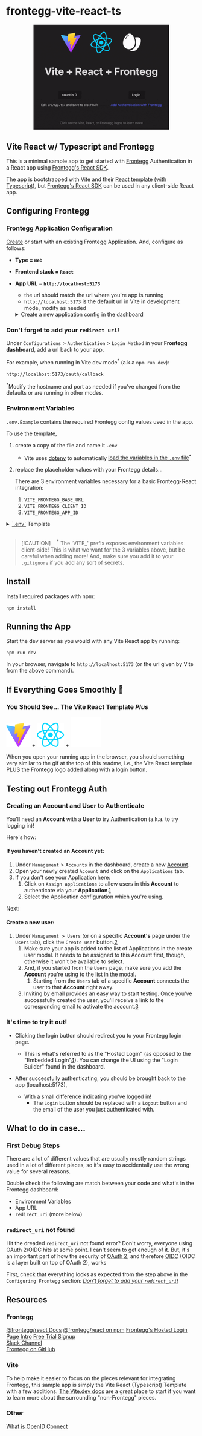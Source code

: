 # frontegg-vite-react-ts

<p align="center">
  <a href="https://frontegg.com" target="_blank" rel="noopener noreferrer">
    <img width="360" height="auto" src="public/readme/running.gif" alt="App running gif">
  </a>
</p>

## Vite React w/ Typescript and Frontegg

This is a minimal sample app to get started with [Frontegg](https://frontegg.com) Authentication in a
React app using [Frontegg&#39;s React SDK](https://github.com/frontegg/frontegg-react).

The app is bootstrapped with [Vite](https://vite.dev/) and their
[React template (with Typescript)](https://github.com/vitejs/vite/tree/main/packages/create-vite/template-react-ts), but [Frontegg&#39;s React SDK](https://github.com/frontegg/frontegg-react) can be used in any client-side React app.

## Configuring Frontegg

### Frontegg Application Configuration

[Create](https://developers.frontegg.com/guides/management/multi-apps/overview#create-and-configure) or start with an existing Frontegg Application.
And, configure as follows:

- **Type = `Web`**
- **Frontend stack = `React`**
- **App URL = `http://localhost:5173`**

  - the url should match the url where you're app is running
  - `http://localhost:5173` is the default url in Vite in development mode,
    modify as needed

  <details>
   <summary>Create a new application config in the dashboard</summary>
   <picture>
      <source srcset="public/readme/CreateNewApplicationConfig.webp 284w, public/readme/CreateNewApplicationConfig-2x.webp 451w" sizes="(max-width: 800px) 284px, 451px" type="image/webp" />
      <img srcset="public/readme/CreateNewApplicationConfig.png 284w, public/readme/CreateNewApplicationConfig-2x.png 451w" sizes="(max-width: 800px) 284px, 451px" src="public/readme/CreateNewApplicationConfig.png" alt="Create new app config"/>
    </picture>
    <br/>
    The App URL should point to wherever you'll be running this App (which with Vite's dev server is `http://localhost:5173`).
    
  </details>

### Don't forget to add your `redirect uri`!

Under `Configurations` > `Authentication` > `Login Method` in your **Frontegg dashboard**,
add a url back to your app.

For example, when running in Vite dev mode<sup>\*</sup> (a.k.a `npm run dev`):

```plaintext
http://localhost:5173/oauth/callback
```

<sup>\*</sup>Modify the hostname and port as needed if you've changed from the defaults or are running in other modes.

### Environment Variables

`.env.Example` contains the required Frontegg config values used in the app.

To use the template,

1. create a copy of the file and name it `.env`
   - Vite uses [dotenv](https://github.com/motdotla/dotenv) to automatically [load the variables in the `.env` file](https://vite.dev/guide/env-and-mode.html#env-files)<sup>\*</sup>
2. replace the placeholder values with your Frontegg details...

    There are 3 environment variables necessary for a basic Frontegg-React integration:

      1. `VITE_FRONTEGG_BASE_URL`
      2. `VITE_FRONTEGG_CLIENT_ID`
      3. `VITE_FRONTEGG_APP_ID`

<details>

<summary><a href=".env.example">`.env`</a> Template</summary>

```shell
################################################################################
### FRONTEGG CONFIG ###
################################################################################
# ! The 'VITE_' prefix exposes values client-side. !
# This is necessary for Base URL, Client ID, and App ID for the Frontegg React SDK, but take care
# not to expose any secrets!
#
#
# The "Base URL" and "Client ID" values can be found in the Frontegg Dashboard
# under "Keys & Domains".
#
# "Keys & Domains" > "Domains" > "Domain Name"
# Under "Domains" tab, in the "Frontegg Domain" section labeled as the
# "Domain Name"
VITE_FRONTEGG_BASE_URL='https://app-rndCharsHere.frontegg.com'
#
# "Keys & Domains" > "General" > "Client ID"
# Under "General" tab, in the "API Key" section labeled as the "Client ID"
VITE_FRONTEGG_CLIENT_ID='looks-like-a-rnd-uuid'
#
#
# App ID's are unique per application and can be found under Applications in the Frontegg Dashboard.
#
# "Applications" > {name_of_app} > "Settings" > "App ID"
# Under the "Settings" tab labeled as the "ID"
VITE_FRONTEGG_APP_ID='looks-like-a-rnd-uuid-too'
#
################################################################################
### FRONTEGG CONFIG ###
################################################################################
```

</details>

<br/>

> [!CAUTION] &nbsp;&nbsp; <sup>*</sup> The 'VITE_' prefix exposes environment variables client-side!
> This is what we want for the 3 variables above, but be careful when adding more! And, make sure you add it to your `.gitignore` if you add any sort of secrets.

## Install

Install required packages with npm:

```shell
npm install
```

## Running the App

Start the dev server as you would with any Vite React app by running:

```shell
npm run dev
```

In your browser, navigate to `http://localhost:5173` (or the url given by Vite from the above command).

## If Everything Goes Smoothly 🤞

### You Should See... The Vite React Template *Plus*

![Vite](public/vite.svg) + ![React](src/assets/react.svg) + ![Frontegg](public/frontegg.svg)

When you open your running app in the browser, you should something very similar to the gif at the top of this readme, i.e., the Vite React template PLUS the Frontegg logo added along with a login button.

## Testing out Frontegg Auth

### Creating an Account and User to Authenticate

You'll need an **Account** with a **User** to try Authentication (a.k.a. to try logging in)!

Here's how:

#### If you haven't created an **Account** yet:

1. Under `Management` > `Accounts` in the dashboard, create a new [Account](https://developers.frontegg.com/guides/management/manage-accounts/overview).
2. Open your newly created `Account` and click on the `Applications` tab.
3. If you don't see your Application here:
    1. Click on `Assign applications` to allow users in this **Account** to authenticate via your **Application**.[1]
    2. Select the Application configuration which you're using.

Next:

#### Create a new user:

1. Under `Management > Users` (or on a specific **Account's** page under the `Users` tab), click the `Create user` button.[2]
   1. Make sure your app is added to the list of Applications in the create user modal. It needs to be assigned to this Account first, though, otherwise it won't be available to select.
   2. And, if you started from the `Users` page, make sure you add the **Account** you're using to the list in the modal.
      1. Starting from the `Users` tab of a specific **Account** connects the user to that **Account** right away.
   3. Inviting by email provides an easy way to start testing. Once you've successfully created the user, you'll receive a link to the corresponding email to activate the account.[3]

### It's time to try it out!

- Clicking the login button should redirect you to your Frontegg login page.
  - This is what's referred to as the "Hosted Login" (as opposed to the "Embedded Login"[4]). You can change the UI using the "Login Builder" found in the dashboard.

- After successfully authenticating, you should be brought back to the app (localhost:5173),
  - With a small difference indicating you've logged in!
    - The `Login` button should be replaced with a `Logout` button and the email of the user you just authenticated with.

## What to do in case...

### First Debug Steps

There are a lot of different values that are usually mostly random strings used in a lot of different places, so it's easy to accidentally use the wrong value for several reasons.

Double check the following are match between your code and what's in the Frontegg dashboard:

- Environment Variables
- App URL
- `redirect_uri` (more below)

### `redirect_uri` not found

Hit the dreaded `redirect_uri` not found error? Don't worry, everyone using OAuth 2/OIDC hits at some point. I can't seem to get enough of it. But, it's an important part of how the security of  [OAuth 2](https://datatracker.ietf.org/doc/html/rfc6749), and therefore [OIDC](https://openid.net/specs/openid-connect-core-1_0.html) (OIDC is a layer built on top of OAuth 2), works

First, check that everything looks as expected from the step above in the `Configuring Frontegg` section: [*Don't forget to add your `redirect_uri`!*](#dont-forget-to-add-your-redirect-uri)

## Resources

### Frontegg

[@frontegg/react Docs](https://developers.frontegg.com/sdks/frontend/react/hosted-login)
[@frontegg/react on npm](https://www.npmjs.com/package/@frontegg/react)
[Frontegg's Hosted Login Page Intro](https://developers.frontegg.com/guides/login-box/intro)
[Free Trial Signup](https://portal.frontegg.com/signup)  
[Slack Channel](https://join.slack.com/t/frontegg-community/shared_invite/zt-e1oxi1vn-SZErBZcwHcbgj4vrwRIp5A)  
[Frontegg on GitHub](https://github.com/frontegg)

### Vite

To help make it easier to focus on the pieces relevant for integrating Frontegg, this sample app is
simply the Vite React (Typescript) Template with a few additions. [The Vite.dev docs](https://vite.dev/guide/#scaffolding-your-first-vite-project) are a great place to start if you want to learn more about the surrounding "non-Frontegg" pieces.

### Other

[What is OpenID Connect](https://openid.net/developers/how-connect-works/)


[1]: https://developers.frontegg.com/guides/management/multi-apps/apps-accounts-management
[2]: https://developers.frontegg.com/guides/management/multi-apps/apps-users-management
[3]: https://developers.frontegg.com/guides/management/manage-users/user-invitation
[4]: https://developers.frontegg.com/guides/env-settings/hosted-embedded
